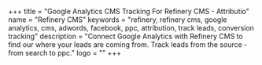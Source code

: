 +++
title = "Google Analytics CMS Tracking For Refinery CMS - Attributio"
name = "Refinery CMS"
keywords = "refinery, refinery cms, google analytics, cms, adwords, facebook, ppc, attribution, track leads, conversion tracking"
description = "Connect Google Analytics with Refinery CMS to find our where your leads are coming from. Track leads from the source - from search to ppc."
logo = ""
+++
